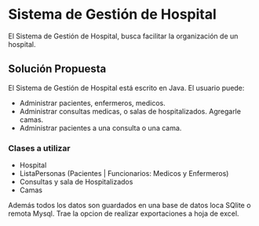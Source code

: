 # Sistema de Gestión de Hospital

El Sistema de Gestión de Hospital, busca facilitar la organización de un hospital.

## Solución Propuesta

El Sistema de Gestión de Hospital está escrito en Java.
El usuario puede: 

* Administrar pacientes, enfermeros, medicos.
* Administrar consultas medicas, o salas de hospitalizados. Agregarle camas.
* Administrar pacientes a una consulta o una cama.

### Clases a utilizar

* Hospital
* ListaPersonas (Pacientes | Funcionarios: Medicos y Enfermeros)
* Consultas y sala de Hospitalizados
* Camas

Además todos los datos son guardados en una base de datos loca SQlite o remota Mysql.
Trae la opcion de realizar exportaciones a hoja de excel.
